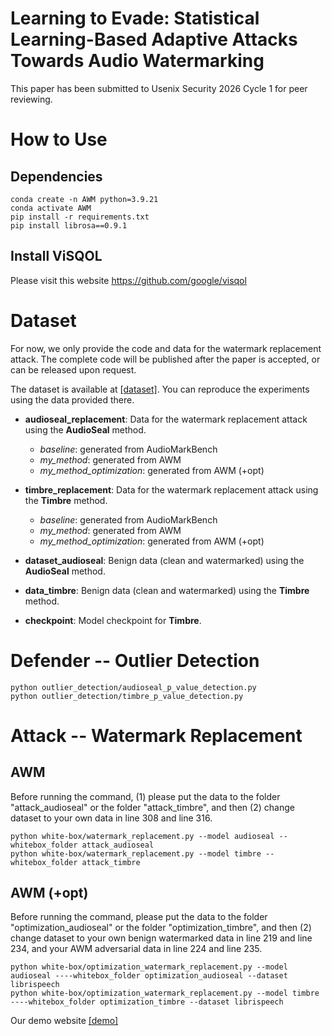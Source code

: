 # Learning to Evade: Statistical Learning-Based Adaptive Attacks Towards Audio Watermarking

This paper has been submitted to Usenix Security 2026 Cycle 1 for peer reviewing.

# How to Use
## Dependencies
```
conda create -n AWM python=3.9.21
conda activate AWM
pip install -r requirements.txt
pip install librosa==0.9.1
```

## Install ViSQOL
Please visit this website https://github.com/google/visqol

# Dataset

For now, we only provide the code and data for the watermark replacement attack. The complete code will be published after the paper is accepted, or can be released upon request.  

The dataset is available at [[dataset]](https://drive.google.com/drive/folders/1od-PvwZOv4Kz2HTnkbkYIon1qT4Oxiqy?usp=sharing). You can reproduce the experiments using the data provided there.  

- **audioseal_replacement**: Data for the watermark replacement attack using the **AudioSeal** method.  
  - *baseline*: generated from AudioMarkBench  
  - *my_method*: generated from AWM  
  - *my_method_optimization*: generated from AWM (+opt)  

- **timbre_replacement**: Data for the watermark replacement attack using the **Timbre** method.  
  - *baseline*: generated from AudioMarkBench  
  - *my_method*: generated from AWM  
  - *my_method_optimization*: generated from AWM (+opt)  

- **dataset_audioseal**: Benign data (clean and watermarked) using the **AudioSeal** method.  

- **data_timbre**: Benign data (clean and watermarked) using the **Timbre** method.  

- **checkpoint**: Model checkpoint for **Timbre**. 

# Defender -- Outlier Detection
```
python outlier_detection/audioseal_p_value_detection.py
python outlier_detection/timbre_p_value_detection.py
```

# Attack -- Watermark Replacement
## AWM
Before running the command, (1) please put the data to the folder "attack_audioseal" or the folder "attack_timbre", and then (2) change dataset to your own data in line 308 and line 316.
```
python white-box/watermark_replacement.py --model audioseal --whitebox_folder attack_audioseal
python white-box/watermark_replacement.py --model timbre --whitebox_folder attack_timbre
```
## AWM (+opt)
Before running the command, please put the data to the folder "optimization_audioseal" or the folder "optimization_timbre", and then (2) change dataset to your own benign watermarked data in line 219 and line 234, and your AWM adversarial data in line 224 and line 235.
```
python white-box/optimization_watermark_replacement.py --model audioseal ----whitebox_folder optimization_audioseal --dataset librispeech
python white-box/optimization_watermark_replacement.py --model timbre ----whitebox_folder optimization_timbre --dataset librispeech
```
Our demo website [[demo]](https://adaptiveaudiowmattack.github.io/)
